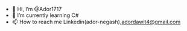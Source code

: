 - 👋 Hi, I’m @Ador1717
- 🌱 I’m currently learning C#
- 📫 How to reach me Linkedin(ador-negash),adordawit4@gmail.com

<!---
Ador1717/Ador1717 is a ✨ special ✨ repository because its `README.md` (this file) appears on your GitHub profile.
You can click the Preview link to take a look at your changes.
--->
